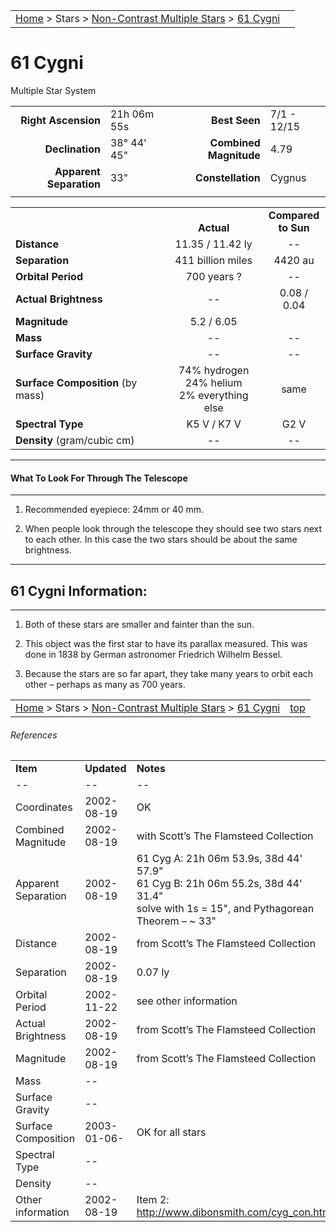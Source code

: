 <script src="../../js/whatsup.js"></script>
<script type="text/javascript">
	var objectName ="61 Cygni"
	var objectDesc ="Multiple Star System<br/>in the Constellation<br/>Cygnus"
	var objectImage=""
</script>

|    |    |
|:---|---:|
|[Home](/notes/#object-notes) > Stars > [Non-Contrast Multiple Stars](../!non-contrast-multiple-star-info) > [61 Cygni](../61-cygni)|  <div id=whatsup></div> |

# 61 Cygni
Multiple Star System


|   |   |   |   |
|--:|:--|--:|:--|
|**Right Ascension**|21h 06m 55s|**Best Seen**| 7/1 - 12/15 |
|**Declination**|38&deg; 44' 45"|**Combined Magnitude**| 4.79 |
|**Apparent Separation** | 33" |**Constellation**|Cygnus|
|   |   |   |   |


|   |   |   |
|---|:---:|:---:|
|   | <br/>**Actual**| **Compared<br/>to Sun** |
|**Distance** | 11.35 / 11.42 ly | -- |
|**Separation** | 411 billion miles | 4420 au |
|**Orbital Period** | 700 years ? | -- |
|**Actual Brightness**	 | --	 | 0.08 / 0.04 |
|**Magnitude** | 5.2 / 6.05 |   |
|**Mass**	             | -- | -- |
|**Surface Gravity**	 | -- | -- |
|**Surface Composition** (by mass) |74% hydrogen<br/>24% helium<br/>2% everything else| same |
|**Spectral Type**       | K5 V / K7 V | G2 V | 
|**Density** (gram/cubic cm) | -- | -- | 

---
#### What To Look For Through The Telescope
---

1.  Recommended eyepiece: 24mm or 40 mm.

1.  When people look through the telescope they should see two stars next to each other.  In this case the two stars should be about the same brightness.

---
## 61 Cygni Information:
---

1.  Both of these stars are smaller and fainter than the sun.

1.  This object was the first star to have its parallax measured.  This was done in 1838  by German astronomer Friedrich Wilhelm Bessel.

1.  Because the stars are so far apart, they take many years to orbit each other – perhaps as many as 700 years.


|    |    |
|:---|---:|
|[Home](/notes/#object-notes) > Stars > [Non-Contrast Multiple Stars](../!non-contrast-multiple-star-info) > [61 Cygni](../61-cygni) | [top](#61-cygni)|

###### References

|   |   |   |
|---|---|---|
|**Item**|**Updated**|**Notes**| 
| -- | -- | -- |
|Coordinates|2002-08-19|OK|
|Combined Magnitude|2002-08-19|with Scott’s The Flamsteed Collection|
|Apparent Separation|2002-08-19|61 Cyg A: 21h 06m 53.9s, 38d 44' 57.9"<br/>61 Cyg B: 21h 06m 55.2s, 38d 44' 31.4"<br/>solve with 1s = 15", and Pythagorean Theorem – ~ 33"|
|Distance|2002-08-19|from Scott’s The Flamsteed Collection|
|Separation|2002-08-19|0.07 ly|
|Orbital Period|2002-11-22|see other information|
|Actual Brightness|2002-08-19|from Scott’s The Flamsteed Collection|
|Magnitude|2002-08-19|from Scott’s The Flamsteed Collection|
|Mass| -- |   |
|Surface Gravity| -- |   |
|Surface Composition|2003-01-06-|OK for all stars|
|Spectral Type| -- |   |
|Density| -- |   |
|Other information|2002-08-19|Item 2:  <http://www.dibonsmith.com/cyg_con.htm>|

